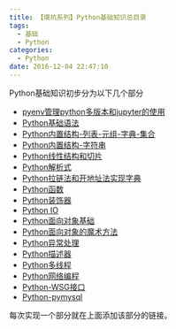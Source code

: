 ```yaml
---
title: 【填坑系列】Python基础知识总目录
tags: 
  - 基础 
  - Python
categories: 
  - Python
date: 2016-12-04 22:47:10
---
```


Python基础知识初步分为以下几个部分

- [pyenv管理python多版本和jupyter的使用](https://flowsnow.oss-cn-shanghai.aliyuncs.com/history/file/pdf/pyenv%E7%AE%A1%E7%90%86python%E5%A4%9A%E7%89%88%E6%9C%AC%E5%92%8Cjupyter%E7%9A%84%E4%BD%BF%E7%94%A8.pdf)
- [Python基础语法](https://flowsnow.oss-cn-shanghai.aliyuncs.com/history/file/pdf/2016-12-04%20python%E5%9F%BA%E7%A1%80%E8%AF%AD%E6%B3%95.pdf)
- [Python内置结构-列表-元组-字典-集合](http://flowsnow.net/2016/09/02/Python%E5%9F%BA%E6%9C%AC%E6%95%B0%E6%8D%AE%E7%B1%BB%E5%9E%8B-list-tuple-dict-set/)
- [Python内置结构-字符串](http://flowsnow.net/2016/08/30/Python%E5%AD%97%E7%AC%A6%E4%B8%B2/)
- [Python线性结构和切片](https://flowsnow.oss-cn-shanghai.aliyuncs.com/history/file/pdf/2016-12-11%20python%E7%BA%BF%E6%80%A7%E7%BB%93%E6%9E%84%E5%92%8C%E5%88%87%E7%89%87.pdf)
- [Python解析式](http://flowsnow.net/2017/01/11/Python%E8%A7%A3%E6%9E%90%E5%BC%8F/)
- [Python拉链法和开地址法实现字典](http://flowsnow.net/2017/01/12/Python%E6%8B%89%E9%93%BE%E6%B3%95%E5%92%8C%E5%BC%80%E5%9C%B0%E5%9D%80%E6%B3%95%E5%AE%9E%E7%8E%B0%E5%AD%97%E5%85%B8/)
- [Python函数](http://flowsnow.net/2017/01/07/Python%E5%87%BD%E6%95%B0/)
- [Python装饰器](http://flowsnow.net/2017/02/15/Python%E8%A3%85%E9%A5%B0%E5%99%A8/)
- [Python IO](http://flowsnow.net/2017/02/13/Python-IO/)
- [Python面向对象基础](http://flowsnow.net/2017/03/08/Python%E9%9D%A2%E5%90%91%E5%AF%B9%E8%B1%A1%E5%9F%BA%E7%A1%80/)
- [Python面向对象的魔术方法](http://flowsnow.net/2017/03/15/Python%E9%9D%A2%E5%90%91%E5%AF%B9%E8%B1%A1%E7%9A%84%E9%AD%94%E6%9C%AF%E6%96%B9%E6%B3%95/)
- [Python异常处理](http://flowsnow.net/2017/03/05/Python%E5%BC%82%E5%B8%B8%E5%A4%84%E7%90%86/)
- [Python描述器](http://flowsnow.net/2017/03/16/Python%E6%8F%8F%E8%BF%B0%E5%99%A8/)
- [Python多线程](http://flowsnow.net/2017/03/23/Python%E5%A4%9A%E7%BA%BF%E7%A8%8B/)
- [Python网络编程](http://flowsnow.net/2017/03/24/Python%E7%BD%91%E7%BB%9C%E7%BC%96%E7%A8%8B/)
- [Python-WSG接口](http://flowsnow.net/2017/04/07/Python-WSGI%E6%8E%A5%E5%8F%A3/)
- [Python-pymysql](http://flowsnow.net/2017/04/14/Python-pymysql/)

每次实现一个部分就在上面添加该部分的链接。